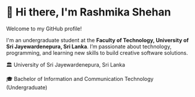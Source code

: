 # 👋 Hi there, I'm Rashmika Shehan

Welcome to my GitHub profile!  

I'm an undergraduate student at the **Faculty of Technology, University of Sri Jayewardenepura, Sri Lanka**. I’m passionate about technology, programming, and learning new skills to build creative software solutions.

🏛️ University of Sri Jayewardenepura, Sri Lanka

🎓 Bachelor of Information and Communication Technology (Undergraduate)

